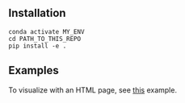 ## Installation

```shell
conda activate MY_ENV
cd PATH_TO_THIS_REPO
pip install -e .
```

## Examples

To visualize with an HTML page, see 
[this](https://github.com/zzyunzhi/tu/blob/main/examples/setup_html.py) example.


[//]: # (Project file structure)

[//]: # (```)

[//]: # (+-- src)

[//]: # (    +-- ...)

[//]: # (+-- experiments)

[//]: # (    +-- console_out)

[//]: # (        +-- %j_%x.out)

[//]: # (    +-- slurm_id_to_out_dir)

[//]: # (        +-- %j.json)

[//]: # (```)

